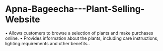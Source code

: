 # Apna-Bageecha---Plant-Selling-Website
• Allows customers to browse a selection of plants and make purchases online. • Provides information about the plants, including care instructions, lighting requirements and other benefits..
